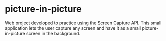 # picture-in-picture
Web project developed to practice using the Screen Capture API.
This small application lets the user capture any screen and have it as a small picture-in-picture screen in the background. 
